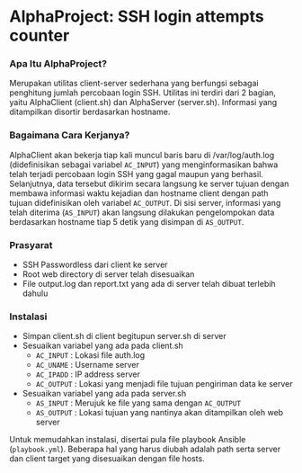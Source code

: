 AlphaProject: SSH login attempts counter
========================================

### Apa Itu AlphaProject?
Merupakan utilitas client-server sederhana yang berfungsi sebagai penghitung jumlah percobaan login SSH. Utilitas ini terdiri dari 2 bagian, yaitu AlphaClient (client.sh) dan AlphaServer (server.sh). Informasi yang ditampilkan disortir berdasarkan hostname.

### Bagaimana Cara Kerjanya?
AlphaClient akan bekerja tiap kali muncul baris baru di /var/log/auth.log (didefinisikan sebagai variabel `AC_INPUT`) yang menginformasikan bahwa telah terjadi percobaan login SSH yang gagal maupun yang berhasil. Selanjutnya, data tersebut dikirim secara langsung ke server tujuan dengan membawa informasi waktu kejadian dan hostname client dengan path tujuan didefinisikan oleh variabel `AC_OUTPUT`. Di sisi server, informasi yang telah diterima (`AS_INPUT`) akan langsung dilakukan pengelompokan data berdasarkan hostname tiap 5 detik yang disimpan di `AS_OUTPUT`.

### Prasyarat
* SSH Passwordless dari client ke server
* Root web directory di server telah disesuaikan
* File output.log dan report.txt yang ada di server telah dibuat terlebih dahulu

### Instalasi
* Simpan client.sh di client begitupun server.sh di server
* Sesuaikan variabel yang ada pada client.sh
  * `AC_INPUT` : Lokasi file auth.log
  * `AC_UNAME` : Username server
  * `AC_IPADD` : IP address server
  * `AC_OUTPUT` : Lokasi yang menjadi file tujuan pengiriman data ke server
* Sesuaikan variabel yang ada pada server.sh
  * `AS_INPUT` : Merujuk ke file yang sama dengan `AC_OUTPUT`
  * `AS_OUTPUT` : Lokasi tujuan yang nantinya akan ditampilkan oleh web server
  
Untuk memudahkan instalasi, disertai pula file playbook Ansible (`playbook.yml`). Beberapa hal yang harus diubah adalah path serta server dan client target yang disesuaikan dengan file hosts.
